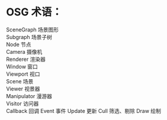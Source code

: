 # OSG 术语：

SceneGraph	场景图形  		  
Subgraph   	场景子树	  
Node 	 	节点  
Camera 		摄像机   	   
Renderer 	渲染器  
Window 		窗口  
Viewport	视口  
Scene		场景  
Viewer 		视景器  
Manipulator 漫游器  
Visitor		访问器  
Callback 	回调
Event 		事件 
Update		更新
Cull		筛选、剔除
Draw 		绘制	 	
		

